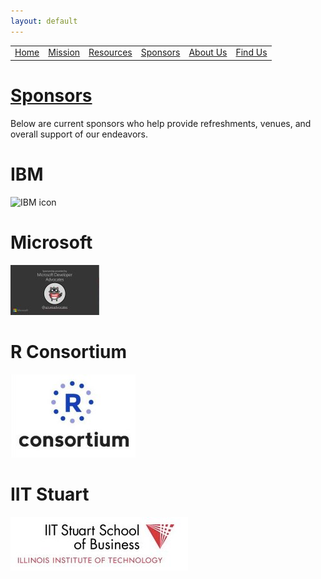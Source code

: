 ```yaml
---
layout: default
---
```


<table id="headers">
  <tbody>
    <tr>
      <td><a href="index.html">Home</a></td>
      <td><a href="mission.html">Mission</a></td>
      <td><a href="resources.html">Resources</a></td>
      <td><a href="sponsors.html">Sponsors</a></td>
      <td><a href="about-us.html">About Us</a></td>
      <td><a href="find-us.html">Find Us</a></td>
    </tr>
  </tbody>
</table>

# <u>Sponsors</u>
Below are current sponsors who help provide refreshments, venues, and overall support of our endeavors.

# **IBM**
![IBM icon](https://github.com/Chicago-R-User-Group/2018-n2/blob/master/Images/IBM-Logo.jpg?raw=true)

# **Microsoft**
![Microsoft Advocates icon](images/microsoft-advocates-icon.jpg)

# **R Consortium**
![R consortium icon](images/r-consortium-icon.jpg)

# **IIT Stuart**
![IIT Stuart icon](images/IIT-Stuart-icon.jpg)

